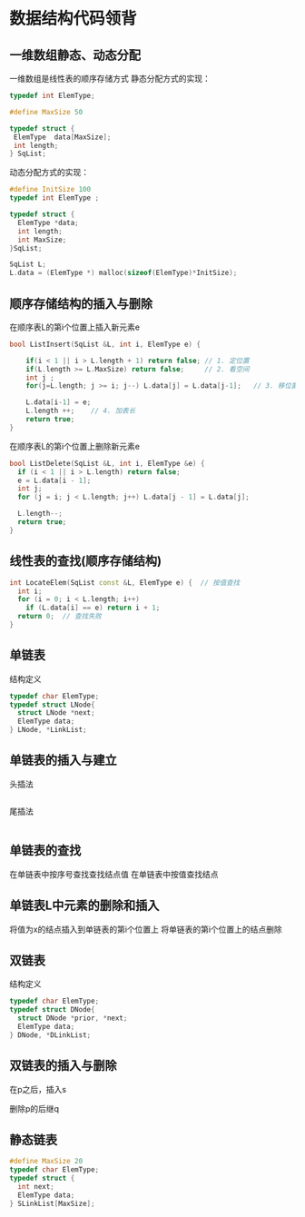 # 数据结构代码领背
## 一维数组静态、动态分配
 一维数组是线性表的顺序存储方式 
 静态分配方式的实现：
 ```cpp
 typedef int ElemType;

#define MaxSize 50

typedef struct {
  ElemType  data[MaxSize];
  int length;
} SqList;
 ```

动态分配方式的实现：
```CPP
#define InitSize 100
typedef int ElemType ;

typedef struct {
  ElemType *data;
  int length;
  int MaxSize;
}SqList;

SqList L;
L.data = (ElemType *) malloc(sizeof(ElemType)*InitSize);
```
## 顺序存储结构的插入与删除
在顺序表L的第i个位置上插入新元素e
```C
bool ListInsert(SqList &L, int i, ElemType e) {

    if(i < 1 || i > L.length + 1) return false; // 1. 定位置
    if(L.length >= L.MaxSize) return false;     // 2. 看空间
    int j ;
    for(j=L.length; j >= i; j--) L.data[j] = L.data[j-1];   // 3. 移位置

    L.data[i-1] = e;    
    L.length ++;    // 4. 加表长
    return true;
}
```

在顺序表L的第i个位置上删除新元素e
```CPP
bool ListDelete(SqList &L, int i, ElemType &e) {
  if (i < 1 || i > L.length) return false;
  e = L.data[i - 1];
  int j;
  for (j = i; j < L.length; j++) L.data[j - 1] = L.data[j];

  L.length--;
  return true;
}
```
## 线性表的查找(顺序存储结构)
```CPP
int LocateElem(SqList const &L, ElemType e) {  // 按值查找
  int i;
  for (i = 0; i < L.length; i++)
    if (L.data[i] == e) return i + 1;
  return 0;  // 查找失败
}
```

## 单链表
结构定义
```CPP
typedef char ElemType;
typedef struct LNode{
  struct LNode *next;
  ElemType data;
} LNode, *LinkList;
```
## 单链表的插入与建立
头插法
```CPP

```
尾插法
```CPP

```
## 单链表的查找

在单链表中按序号查找查找结点值
在单链表中按值查找结点

## 单链表L中元素的删除和插入

将值为x的结点插入到单链表的第i个位置上
将单链表的第i个位置上的结点删除

## 双链表
结构定义
```CPP
typedef char ElemType;
typedef struct DNode{
  struct DNode *prior, *next;
  ElemType data;
} DNode, *DLinkList;
```

## 双链表的插入与删除

在p之后，插入s

删除p的后继q

## 静态链表
```CPP
#define MaxSize 20
typedef char ElemType;
typedef struct {
  int next;
  ElemType data;
} SLinkList[MaxSize];
```



